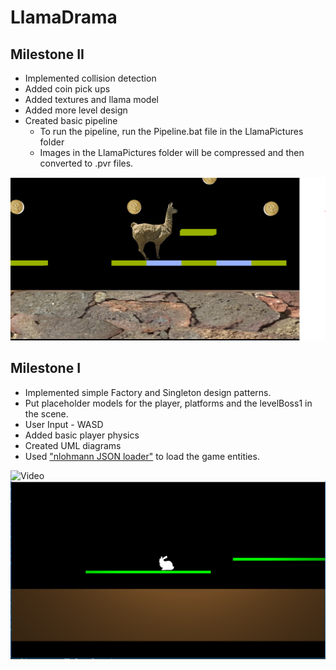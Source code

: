 # LlamaDrama
## Milestone II

* Implemented collision detection
* Added coin pick ups
* Added textures and llama model
* Added more level design
* Created basic pipeline
  - To run the pipeline, run the Pipeline.bat file in the LlamaPictures folder
  - Images in the LlamaPictures folder will be compressed and then converted to .pvr files.

![Screen Shot](https://github.com/BlueDynamicFAN/LlamaDrama/blob/master/Llama_drama.PNG)

## Milestone I

* Implemented simple Factory and Singleton design patterns.
* Put placeholder models for the player, platforms and the levelBoss1 in the scene.
* User Input - WASD
* Added basic player physics 
* Created UML diagrams
* Used ["nlohmann JSON loader"](https://github.com/nlohmann/json) to load the game entities. 

![Video](https://media.giphy.com/media/25pONpdS9zJKpzAb8y/giphy.gif)
![Screen Shot](https://github.com/BlueDynamicFAN/LlamaDrama/blob/master/ScreenShot.PNG)
